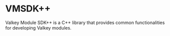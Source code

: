 # VMSDK++

Valkey Module SDK++ is a C++ library that provides common functionalities for 
developing Valkey modules.